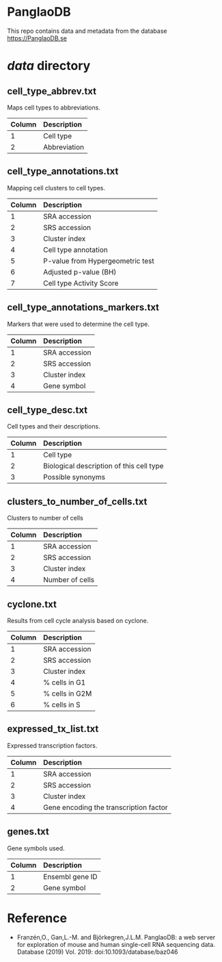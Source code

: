 # PanglaoDB
This repo contains data and metadata from the database https://PanglaoDB.se

# *data* directory
## cell_type_abbrev.txt
Maps cell types to abbreviations.


| Column | Description
| ------------- |:-------------
| 1 | Cell type
| 2 | Abbreviation

## cell_type_annotations.txt
Mapping cell clusters to cell types.

| Column | Description
| ----------- |:----------
| 1 | SRA accession
| 2 | SRS accession
| 3 | Cluster index
| 4 | Cell type annotation
| 5 | P-value from Hypergeometric test
| 6 | Adjusted p-value (BH)
| 7 | Cell type Activity Score

## cell_type_annotations_markers.txt
Markers that were used to determine the cell type.

| Column | Description
| -------- |:---------
| 1 | SRA accession
| 2 | SRS accession
| 3 | Cluster index
| 4 | Gene symbol

## cell_type_desc.txt
Cell types and their descriptions.

| Column | Description
| -------- |:--------
| 1 | Cell type
| 2 | Biological description of this cell type
| 3 | Possible synonyms

## clusters_to_number_of_cells.txt
Clusters to number of cells

| Column | Description
| -------- |:--------
| 1 | SRA accession
| 2 | SRS accession
| 3 | Cluster index
| 4 | Number of cells

## cyclone.txt
Results from cell cycle analysis based on cyclone.

| Column | Description
| ------- |:----------
| 1 | SRA accession
| 2 | SRS accession
| 3 | Cluster index
| 4 | % cells in G1
| 5 | % cells in G2M
| 6 | % cells in S

## expressed_tx_list.txt
Expressed transcription factors.

| Column | Description
| ------ |:----------
| 1 | SRA accession
| 2 | SRS accession
| 3 | Cluster index
| 4 | Gene encoding the transcription factor

## genes.txt
Gene symbols used.

| Column | Description
| ------- |:------------
| 1 | Ensembl gene ID
| 2 | Gene symbol

# Reference
* Franzén,O., Gan,L.-M. and Björkegren,J.L.M. PanglaoDB: a web server for exploration of mouse and human single-cell RNA sequencing data. Database (2019) Vol. 2019: doi:10.1093/database/baz046
